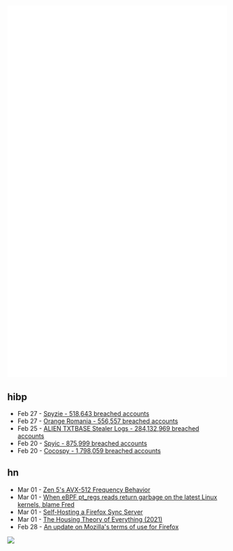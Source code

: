 ![Metrics](https://raw.githubusercontent.com/phixion/phixion/master/metrics.svg)

## hibp

<!--
for https://github.com/phixion/phixion/blob/main/.github/workflows/feeds.yml
-->
<!--START_SECTION:haveibeenpwnd-->
- Feb 27 - [Spyzie - 518,643 breached accounts](https://haveibeenpwned.com/PwnedWebsites#Spyzie)
- Feb 27 - [Orange Romania - 556,557 breached accounts](https://haveibeenpwned.com/PwnedWebsites#OrangeRomania)
- Feb 25 - [ALIEN TXTBASE Stealer Logs - 284,132,969 breached accounts](https://haveibeenpwned.com/PwnedWebsites#AlienStealerLogs)
- Feb 20 - [Spyic - 875,999 breached accounts](https://haveibeenpwned.com/PwnedWebsites#Spyic)
- Feb 20 - [Cocospy - 1,798,059 breached accounts](https://haveibeenpwned.com/PwnedWebsites#Cocospy)
<!--END_SECTION:haveibeenpwnd-->

## hn

<!--
for https://github.com/phixion/phixion/blob/main/.github/workflows/feeds.yml
-->
<!--START_SECTION:hn-->
- Mar 01 - [Zen 5's AVX-512 Frequency Behavior](https://chipsandcheese.com/p/zen-5s-avx-512-frequency-behavior)
- Mar 01 - [When eBPF pt_regs reads return garbage on the latest Linux kernels, blame Fred](https://tanelpoder.com/posts/ebpf-pt-regs-error-on-linux-blame-fred/)
- Mar 01 - [Self-Hosting a Firefox Sync Server](https://blog.diego.dev/posts/firefox-sync-server/)
- Mar 01 - [The Housing Theory of Everything (2021)](https://worksinprogress.co/issue/the-housing-theory-of-everything/)
- Feb 28 - [An update on Mozilla's terms of use for Firefox](https://blog.mozilla.org/en/products/firefox/update-on-terms-of-use/)
<!--END_SECTION:hn-->

<!--
for https://yhype.me
-->
![](https://hit.yhype.me/github/profile?user_id=13013670)
